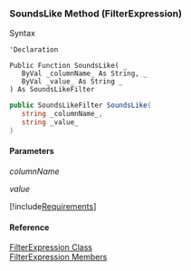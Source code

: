﻿### SoundsLike Method (FilterExpression)

Syntax

```vbnet
'Declaration

Public Function SoundsLike( _
   ByVal _columnName_ As String, _
   ByVal _value_ As String _
) As SoundsLikeFilter
```

```csharp
public SoundsLikeFilter SoundsLike( 
   string _columnName_,
   string _value_
)
```

#### Parameters

_columnName_

_value_

[!include[Requirements](../partials/requirements.md)]

#### Reference

[FilterExpression Class](fcSDK~FChoice.Foundation.Filters.FilterExpression.md)  
[FilterExpression Members](fcSDK~FChoice.Foundation.Filters.FilterExpression_members.md)